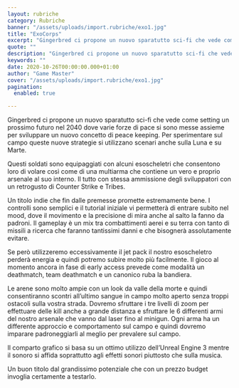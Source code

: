 ```yaml
---
layout: rubriche
category: Rubriche
banner: "/assets/uploads/import.rubriche/exo1.jpg"
title: "ExoCorps"
excerpt: "Gingerbred ci propone un nuovo sparatutto sci-fi che vede come setting un prossimo futuro nel 2040 dove varie forze di pace si sono messe assieme per sviluppare un nuovo concetto di peace keeping. Per sperimentare sul campo queste nuove strategie si utilizzano scenari anche sulla Luna e su Marte. Questi soldati sono equipaggiati con alcuni [&hellip"
quote: ""
description: "Gingerbred ci propone un nuovo sparatutto sci-fi che vede come setting un prossimo futuro nel 2040 dove varie forze di pace si sono messe assieme per sviluppare un nuovo concetto di peace keeping. Per sperimentare sul campo queste nuove strategie si utilizzano scenari anche sulla Luna e su Marte. Questi soldati sono equipaggiati con alcuni [&hellip"
keywords: ""
date: 2020-10-26T00:00:00.000+01:00
author: "Game Master"
cover: "/assets/uploads/import.rubriche/exo1.jpg"
pagination:
  enabled: true

---
```


Gingerbred ci propone un nuovo sparatutto sci-fi che vede come setting un prossimo futuro nel 2040 dove varie forze di pace si sono messe assieme per sviluppare un nuovo concetto di peace keeping. Per sperimentare sul campo queste nuove strategie si utilizzano scenari anche sulla Luna e su Marte.

Questi soldati sono equipaggiati con alcuni esoscheletri che consentono loro di volare così come di una multiarma che contiene un vero e proprio arsenale al suo interno. Il tutto con stessa ammissione degli sviluppatori con un retrogusto di Counter Strike e Tribes.

Un titolo indie che fin dalle premesse promette estremamente bene. I controlli sono semplici e il tutorial iniziale vi permetterà di entrare subito nel mood, dove il movimento e la precisione di mira anche al salto la fanno da padroni. Il gameplay è un mix tra combattimenti aerei e su terra con tanto di missili a ricerca che faranno tantissimi danni e che bisognerà assolutamente evitare.

Se però utilizzeremo eccessivamente il jet pack il nostro esoscheletro perderà energia e quindi potremo subire molto più facilmente. Il gioco al momento ancora in fase di early access prevede come modalità un deathmatch, team deathmatch e un canonico ruba la bandiera.

Le arene sono molto ampie con un look da valle della morte e quindi consentiranno scontri all’ultimo sangue in campo molto aperto senza troppi ostacoli sulla vostra strada. Dovremo sfruttare i tre livelli di zoom per effettuare delle kill anche a grande distanza e sfruttare le 6 differenti armi del nostro arsenale che vanno dal laser fino al minigun. Ogni arma ha un differente approccio e comportamento sul campo e quindi dovremo imparare padroneggiarli al meglio per prevalere sul campo.

Il comparto grafico si basa su un ottimo utilizzo dell’Unreal Engine 3 mentre il sonoro si affida soprattutto agli effetti sonori piuttosto che sulla musica.

Un buon titolo dal grandissimo potenziale che con un prezzo budget invoglia certamente a testarlo.